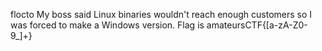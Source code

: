 flocto
My boss said Linux binaries wouldn't reach enough customers so I was forced to make a Windows version.
Flag is amateursCTF{[a-zA-Z0-9_]+}
